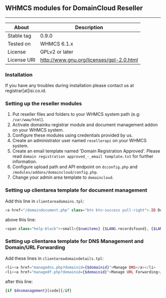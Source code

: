 ## WHMCS modules for DomainCloud Reseller

- - - -

About | Description
------------ | -------------
Stable tag | 0.9.0
Tested on | WHMCS 6.1.x
License | GPLv2 or later
License URI | http://www.gnu.org/licenses/gpl-2.0.html

### Installation

If you have any troubles during installation please contact us at registrar[at]isi.co.id.

### Setting up the reseller modules

1. Put reseller files and folders to your WHMCS system path (e.g: `/var/www/html`).
2. Activate domainku registrar module and document management addon on your WHMCS system.
3. Configure these modules using credentials provided by us.
4. Create an administrator user named `resellerapi` on your WHMCS system.
5. Create an email template named 'Domain Registration Approved'. Please read `domain registration approved_-_email template.txt` for further information.
6. Configure upload path and API endpoint on `dcconfig.php` and `/modules/addons/domaincloud/config.php`.
7. Change your admin area template to `domaincloud`.

### Setting up clientarea template for document management

Add this line in `clientareadomains.tpl`:
```php
<a href="/domaindocument.php" class="btn btn-success pull-right">.ID Document Registration</a>
```
above this line:
```php
<span class="help-block"><small>{$numitems} {$LANG.recordsfound}, {$LANG.page} {$pagenumber} {$LANG.pageof} {$totalpages}</small></span>
```

### Setting up clientarea template for DNS Management and Domain/URL Forwarding

Add these lines in `clientareadomaindetails.tpl`:
```php
<li><a href="managedns.php?domainid={$domainid}">Manage DNS</a></li>
<li><a href="managedf.php?domainid={$domainid}">Manage URL Forwarding</a></li>
```
after this line:
```php
{if $dnsmanagement}[code]{/if}
```
